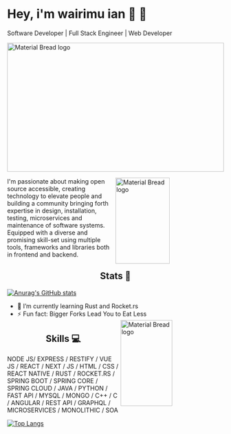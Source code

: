 # Hey, i'm wairimu ian 👋 👨
Software Developer | Full Stack Engineer | Web Developer
 
  <img width="100%" height="300px" src="https://github.com/wairimu-ian/wairimu-ian/blob/main/undraw_programming_re_kg9v.svg" alt="Material Bread logo">
 
<!-- ![Software Developer | Full Stack Engineer | Web Developer](https://github.com/wairimu-ian/wairimu-ian/blob/main/github-image.jpg) -->
<div>
   <img align="right" width="50%" height="200px" src="https://github.com/wairimu-ian/wairimu-ian/blob/main/undraw_mobile_development_re_wwsn.svg" alt="Material Bread logo">
 <p align="left">
I'm passionate about making open source accessible, creating technology to elevate people and building a community bringing forth expertise in design, installation, testing, microservices and maintenance of software systems. Equipped with a diverse and promising skill-set using multiple tools, frameworks and libraries both in frontend and backend.
 </p>
</div>
<div>
<h2 align="center">Stats 📅</h2>

  [![Anurag's GitHub stats](https://github-readme-stats.vercel.app/api?username=wairimu-ian&theme=chartreuse-dark&show_icons=true)](https://github.com/anuraghazra/github-readme-stats)
  
  </div>
  
  <div>
  <ul align="letf">
    <li>🌱 I’m currently learning Rust and Rocket.rs</li>
    <li>⚡ Fun fact: Bigger Forks Lead You to Eat Less</li>
    <img align="right" width="50%" height="200px" src="https://github.com/wairimu-ian/wairimu-ian/blob/main/undraw_code_thinking_re_gka2.svg" alt="Material Bread logo">
  </ul>
  
 </div>
  
   <h2 align="center">Skills 💻</h2>
   <p align="left">NODE JS/ EXPRESS / RESTIFY / VUE JS / REACT / NEXT / JS / HTML / CSS / REACT NATIVE / RUST / ROCKET.RS / SPRING BOOT / SPRING CORE / SPRING CLOUD / JAVA / PYTHON / FAST API / MYSQL / MONGO / C++ / C / ANGULAR / REST API / GRAPHQL / MICROSERVICES / MONOLITHIC / SOA</p>
   
   [![Top Langs](https://github-readme-stats.vercel.app/api/top-langs/?username=wairimu-ian&langs_count=8&theme=chartreuse-dark)](https://github.com/anuraghazra/github-readme-stats)
